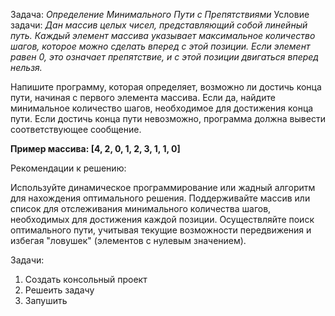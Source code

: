 Задача: *Определение Минимального Пути с Препятствиями*
Условие задачи:
*Дан массив целых чисел, представляющий собой линейный путь. Каждый элемент массива указывает максимальное количество шагов, которое можно сделать вперед с этой позиции. Если элемент равен 0, это означает препятствие, и с этой позиции двигаться вперед нельзя.*

Напишите программу, которая определяет, возможно ли достичь конца пути, начиная с первого элемента массива. Если да, найдите минимальное количество шагов, необходимое для достижения конца пути. Если достичь конца пути невозможно, программа должна вывести соответствующее сообщение.

**Пример массива: [4, 2, 0, 1, 2, 3, 1, 1, 0]**

Рекомендации к решению:

Используйте динамическое программирование или жадный алгоритм для нахождения оптимального решения.
Поддерживайте массив или список для отслеживания минимального количества шагов, необходимых для достижения каждой позиции.
Осуществляйте поиск оптимального пути, учитывая текущие возможности передвижения и избегая "ловушек" (элементов с нулевым значением).

Задачи:

1. Создать  консольный проект
2. Решеить задачу
3. Запушить
